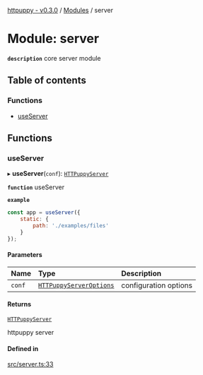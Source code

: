 [httpuppy - v0.3.0](../README.md) / [Modules](../modules.md) / server

# Module: server

**`description`** core server module

## Table of contents

### Functions

- [useServer](server.md#useserver)

## Functions

### useServer

▸ **useServer**(`conf`): [`HTTPuppyServer`](../interfaces/types_server.HTTPuppyServer.md)

**`function`** useServer

**`example`**
```javascript
const app = useServer({
	static: {
		path: './examples/files'
	}
});
```

#### Parameters

| Name | Type | Description |
| :------ | :------ | :------ |
| `conf` | [`HTTPuppyServerOptions`](../interfaces/types_server.HTTPuppyServerOptions.md) | configuration options |

#### Returns

[`HTTPuppyServer`](../interfaces/types_server.HTTPuppyServer.md)

httpuppy server

#### Defined in

[src/server.ts:33](https://github.com/abschill/httpuppy/blob/e18a17c/src/server.ts#L33)

